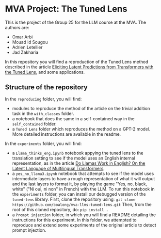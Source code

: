 # MVA Project: The Tuned Lens

This is the project of the Group 25 for the LLM course at the MVA. The authors are:
* Omar Arbi
* Mouad Id Sougou
* Adrien Letellier
* Jad Zakharia

In this repository you will find a reproduction of the Tuned Lens method described in the article [Eliciting Latent Predictions from Transformers with the Tuned Lens](https://arxiv.org/abs/2303.08112), and some applications.

## Structure of the repository

In the `reproducing` folder, you will find:
* modules to reproduce the method of the article on the trivial addition task in the `with_classes` folder.
* a notebook that does the same in a self-contained way in the `self_contained` folder.
* a `Tuned Lens` folder which reproduces the method on a GPT-2 model. More detailed instructions are available in the readme.

In the `experiments` folder, you will find:
* a `Llama_thinks_eng.ipynb` notebook appying the tuned lens to the translation setting to see if the model uses an English internal representation, as in the article [Do Llamas Work in English? On the Latent Language of Multilingual Transformers](https://aclanthology.org/2024.acl-long.820/). 
* a `yes_no_llama3.ipynb` notebook that attempts to see if the model uses intermediate layers to have a rough representation of what it will output and the last layers to format it, by playing the game "Yes, no, black, white" ("Ni oui, ni non" in French) with the LLM.
To run this notebook in the `experiments` folder, you can install our debugged version of the `tuned-lens` library. First, clone the repository using:
`git clone https://github.com/boalong/mva-llms-tuned-lens.git`
Then, from the root of this cloned repository, do:
`pip install .`
* a `Prompt injection` folder, in which you will find a README detailing the instructions for this experiment. In this folder, we attempted to reproduce and extend some experiments of the original article to detect prompt injection.